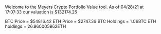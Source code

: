Welcome to the Meyers Crypto Portfolio Value tool. 
As of 04/28/21 at 17:07:33 our valuation is $132174.25 

BTC Price = $54816.42
 ETH Price = $2747.36
BTC Holdings = 1.06BTC
 ETH holdings = 26.960005962ETH 

